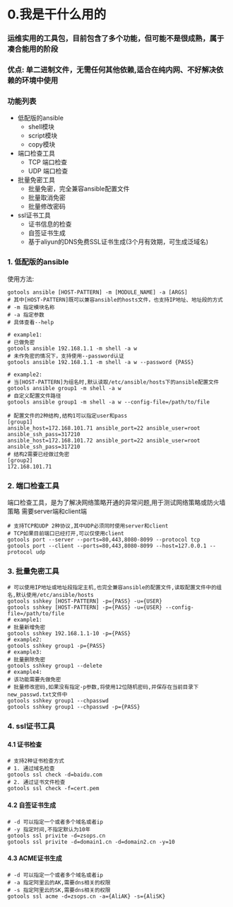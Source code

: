# 0.我是干什么用的
### 运维实用的工具包，目前包含了多个功能，但可能不是很成熟，属于凑合能用的阶段
### 优点: 单二进制文件，无需任何其他依赖,适合在纯内网、不好解决依赖的环境中使用
### 功能列表
- 低配版的ansible
  - shell模块
  - script模块
  - copy模块
- 端口检查工具
  - TCP 端口检查
  - UDP 端口检查
- 批量免密工具
  - 批量免密，完全兼容ansible配置文件
  - 批量取消免密
  - 批量修改密码
- ssl证书工具
  - 证书信息的检查
  - 自签证书生成
  - 基于aliyun的DNS免费SSL证书生成(3个月有效期，可生成泛域名)

### 1. 低配版的ansible
使用方法:
```shell
gotools ansible [HOST-PATTERN] -m [MODULE_NAME] -a [ARGS]
# 其中[HOST-PATTERN]既可以兼容ansible的hosts文件，也支持IP地址、地址段的方式
# -m 指定模块名称
# -a 指定参数
# 具体查看--help

# example1:
# 已做免密
gotools ansible 192.168.1.1 -m shell -a w                    
# 未作免密的情况下，支持使用--password认证
gotools ansible 192.168.1.1 -m shell -a w --password {PASS}  

# example2:
# 当[HOST-PATTERN]为组名时,默认读取/etc/ansible/hosts下的ansible配置文件
gotools ansible group1 -m shell -a w
# 自定义配置文件路径
gotools ansible group1 -m shell -a w --config-file=/path/to/file 

# 配置文件的2种结构,结构1可以指定user和pass
[group1]
ansible_host=172.168.101.71 ansible_port=22 ansible_user=root ansible_ssh_pass=317210
ansible_host=172.168.101.72 ansible_port=22 ansible_user=root ansible_ssh_pass=317210
# 结构2需要已经做过免密
[group2]
172.168.101.71
```
### 2. 端口检查工具
端口检查工具，是为了解决网络策略开通的异常问题,用于测试网络策略或防火墙策略
需要server端和client端
```shell
# 支持TCP和UDP 2种协议,其中UDP必须同时使用server和client
# TCP如果目前端口已经打开,可以仅使用client
gotools port --server --ports=80,443,8080-8099 --protocol tcp
gotools port --client --ports=80,443,8080-8099 --host=127.0.0.1 --protocol udp
```
### 3. 批量免密工具
```shell
# 可以使用IP地址或地址段指定主机,也完全兼容ansible的配置文件,读取配置文件中的组名,默认使用/etc/ansible/hosts
gotools sshkey [HOST-PATTERN] -p={PASS} -u={USER}
gotools sshkey [HOST-PATTERN] -p={PASS} -u={USER} --config-file=/path/to/file 
# example1:
# 批量新增免密
gotools sshkey 192.168.1.1-10 -p={PASS}
# example2:
gotools sshkey group1 -p={PASS}
# example3:
# 批量删除免密
gotools sshkey group1 --delete
# example4:
# 该功能需要先做免密
# 批量修改密码,如果没有指定-p参数,将使用12位随机密码,并保存在当前目录下new_passwd.txt文件中
gotools sshkey group1 --chpasswd
gotools sshkey group1 --chpasswd -p={PASS}
```
### 4. ssl证书工具
#### 4.1 证书检查
```shell
# 支持2种证书检查方式
# 1. 通过域名检查
gotools ssl check -d=baidu.com
# 2. 通过证书文件检查
gotools ssl check -f=cert.pem
```

#### 4.2 自签证书生成
```shell
# -d 可以指定一个或者多个域名或者ip
# -y 指定时间,不指定默认为10年
gotools ssl privite -d=zsops.cn
gotools ssl privite -d=domain1.cn -d=domain2.cn -y=10
```

#### 4.3 ACME证书生成
```shell
# -d 可以指定一个或者多个域名或者ip
# -a 指定阿里云的AK,需要dns相关的权限
# -s 指定阿里云的SK,需要dns相关的权限
gotools ssl acme -d=zsops.cn -a={AliAK} -s={AliSK}
```